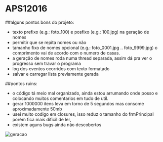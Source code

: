 # APS12016


##alguns pontos bons do projeto:

- texto prefixo (e.g.: foto_100) e posfixo  (e.g.: 100.jpg) na geração de nomes
- permitir que se repita nomes ou não
- tamanho fixo de nomes opcional (e.g.: foto_0001.jpg .. foto_9999.jpg) o comprimento vai de acordo com o numero de casas.
- a geração de nomes roda numa thread separada, assim dá pra ver o progresso sem travar o programa
- log dos eventos ocorridos com texto formatado
- salvar e carregar lista previamente gerada


##pontos ruins:

- o código tá meio mal organizado, ainda estou arrumando onde posso e colocando muitos comentarios em tudo de util.
- gerar 1000000 itens leva em torno de 5 segundos mas consome aproximadamente 50mb
- usei muito codigo em closures, isso reduz o tamanho do frmPrincipal porém fica mais dificil de ler, 
- existem aguns bugs ainda não descobertos

![geracao](http://i.imgur.com/VRH7Q8o.png)
